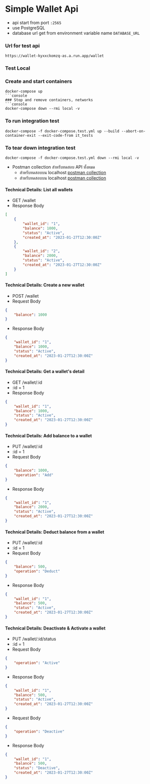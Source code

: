 # Simple Wallet Api
* api start from port `:2565`
* use PostgreSQL
* database url get from environment variable name `DATABASE_URL`

### Url for test api
```console
https://wallet-kyxxckomzq-as.a.run.app/wallet
```

### Test Local
### Create and start containers
```console
docker-compose up
```console
### Stop and remove containers, networks
```console
docker-compose down --rmi local -v
```

### To run integration test
```console
docker-compose -f docker-compose.test.yml up --build --abort-on-container-exit --exit-code-from it_tests
```
### To tear down integration test
```console
docker-compose -f docker-compose.test.yml down --rmi local -v
```

* Postman collection สำหรับทดสอบ API ทั้งหมด
	- สำหรับทดสอบบน localhost [postman collection](wallet-cloud.postman_collection.json)
	- สำหรับทดสอบบน localhost [postman collection](localhost-wallet.postman_collection.json)

#### Technical Details: List all wallets
* GET /wallet
* Response Body
```json
[
    {
        "wallet_id": "1",
        "balance": 1000,
        "status": "Active",
        "created_at": "2023-01-27T12:30:00Z"
    },
    {
        "wallet_id": "2",
        "balance": 2000,
        "status": "Active",
        "created_at": "2023-01-27T12:30:00Z"
    }
]
```

#### Technical Details: Create a new wallet
* POST /wallet
* Request Body
```json
{
	"balance": 1000
}
```
* Response Body
```json
{
	"wallet_id": "1",
	"balance": 1000,
	"status": "Active",
	"created_at": "2023-01-27T12:30:00Z"
}
```

#### Technical Details: Get a wallet's detail 
* GET /wallet/:id
* :id = 1
* Response Body
```json
{
    "wallet_id": "1",
    "balance": 1000,
    "status": "Active",
    "created_at": "2023-01-27T12:30:00Z"
}
```

#### Technical Details: Add balance to a wallet
* PUT /wallet/:id
* :id = 1
* Request Body
```json
{
	"balance": 1000,
    "operation": "Add"
}
```
* Response Body
```json
{
	"wallet_id": "1",
	"balance": 2000,
	"status": "Active",
	"created_at": "2023-01-27T12:30:00Z"
}
```

#### Technical Details: Deduct balance from a wallet
* PUT /wallet/:id
* :id = 1
* Request Body
```json
{
	"balance": 500,
    "operation": "Deduct"
}
```
* Response Body
```json
{
	"wallet_id": "1",
	"balance": 500,
	"status": "Active",
	"created_at": "2023-01-27T12:30:00Z"
}
```

#### Technical Details: Deactivate & Activate a wallet
* PUT /wallet/:id/status
* :id = 1
* Request Body
```json
{
    "operation": "Active"
}
```
* Response Body
```json
{
	"wallet_id": "1",
	"balance": 500,
	"status": "Active",
	"created_at": "2023-01-27T12:30:00Z"
}
```

* Request Body
```json
{
    "operation": "Deactive"
}
```
* Response Body
```json
{
	"wallet_id": "1",
	"balance": 500,
	"status": "Deactive",
	"created_at": "2023-01-27T12:30:00Z" 
}
```
